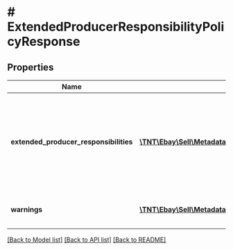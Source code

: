 # # ExtendedProducerResponsibilityPolicyResponse

## Properties

Name | Type | Description | Notes
------------ | ------------- | ------------- | -------------
**extended_producer_responsibilities** | [**\TNT\Ebay\Sell\Metadata\V1\Model\ExtendedProducerResponsibilityPolicy[]**](ExtendedProducerResponsibilityPolicy.md) | An array of response fields detailing the Extended Producer Responsibility policies supported for the specified marketplace. | [optional]
**warnings** | [**\TNT\Ebay\Sell\Metadata\V1\Model\Error[]**](Error.md) | A collection of warnings generated for the request. | [optional]

[[Back to Model list]](../../README.md#models) [[Back to API list]](../../README.md#endpoints) [[Back to README]](../../README.md)

